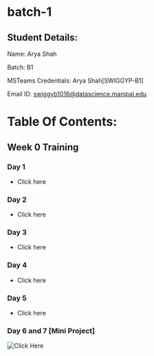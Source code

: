 # batch-1

## Student Details:

Name: Arya Shah

Batch: B1

MSTeams Credentials: Arya Shah[SWIGGYP-B1]

Email ID: swiggyb1016@datascience.manipal.edu

# Table Of Contents:

## Week 0 Training

### Day 1

- Click here

### Day 2

- Click here

### Day 3

- Click here

### Day 4

- Click here

### Day 5

- Click here

### Day 6 and 7 [Mini Project]

![Click Here]("https://github.com/swiggy-2022-bootcamp/batch-1/tree/main/Arya%20Shah%20%5BSWIGGYP-B1%5D/Mini%20Project")
